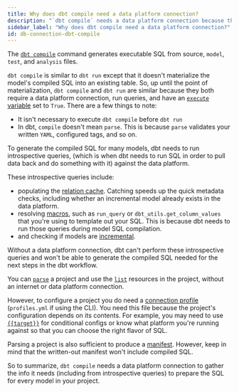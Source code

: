 ```yaml
---
title: Why does dbt compile need a data platform connection?
description: "`dbt compile` needs a data platform connection because the work it does depends on the current state of your warehouse"
sidebar_label: "Why does dbt compile need a data platform connection?"
id: db-connection-dbt-compile
---
```


The [`dbt compile`](/reference/commands/compile) command generates executable SQL from source, `model`, `test`, and `analysis` files. 

`dbt compile` is similar to `dbt run` except that it doesn't materialize the model's compiled SQL into an existing table. So, up until the point of materialization, `dbt compile` and `dbt run` are similar because they both require a data platform connection, run queries, and have an [`execute` variable](/reference/dbt-jinja-functions/execute) set to `True`. There are a few things to note:

- It isn't necessary to execute `dbt compile` before `dbt run`
- In dbt, `compile` doesn't mean `parse`. This is because `parse` validates your written `YAML`, configured tags, and so on.

To generate the compiled SQL for many models, dbt needs to run introspective queries, (which is when dbt needs to run SQL in order to pull data back and do something with it) against the data platform.

These introspective queries include:

- populating the [relation cache](/guides/advanced/creating-new-materializations#update-the-relation-cache). Catching speeds up the quick metadata checks, including whether an incremental model already exists in the data platform. 
- resolving [macros](/docs/build/jinja-macros#macros), such as `run_query` or `dbt_utils.get_column_values` that you're using to template out your SQL. This is because dbt needs to run those queries during model SQL compilation. 
- and checking if models are [incremental](/docs/build/incremental-models). 

Without a data platform connection, dbt can't perform these introspective queries and won't be able to generate the compiled SQL needed for the next steps in the dbt workflow.

You can [`parse`](/reference/commands/parse) a project and use the [`list`](/reference/commands/list) resources in the project, without an internet or data platform connection. 

However, to configure a project you do need a [connection profile](/docs/core/connection-profiles) (`profiles.yml` if using the CLI). You need this file because the project's configuration depends on its contents. For example, you may need to use [`{{target}}`](/reference/dbt-jinja-functions/target) for conditional configs or know what platform you're running against so that you can choose the right flavor of SQL. 

Parsing a project is also sufficient to produce a [manifest](/reference/artifacts/manifest-json).  However, keep in mind that the written-out manifest won't include compiled SQL.


So to summarize, `dbt compile` needs a data platform connection to gather the info it needs (including from introspective queries) to prepare the SQL for every model in your project.
